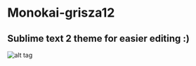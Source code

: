 # Monokai-grisza12
## Sublime text 2 theme for easier editing :)
![alt tag](http://s9.postimg.org/le5bf2enz/2016_01_22.png)

